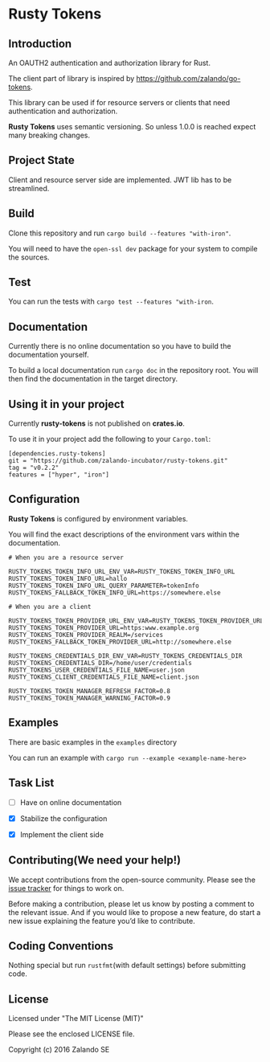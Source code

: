 # Rusty Tokens

## Introduction

An OAUTH2 authentication and authorization library for Rust.

The client part of library is inspired by https://github.com/zalando/go-tokens.

This library can be used if for resource servers or clients that need
authentication and authorization.

**Rusty Tokens** uses semantic versioning. So unless 1.0.0 is reached expect many breaking changes.

## Project State

Client and resource server side are implemented. JWT lib has to be streamlined.

## Build

Clone this repository and run ```cargo build --features "with-iron"```.

You will need to have the ```open-ssl dev``` package for your system to compile the sources.

## Test

You can run the tests with ```cargo test --features "with-iron```.

## Documentation

Currently there is no online documentation so you have to build the documentation yourself.

To build a local documentation run ```cargo doc``` in the repository root. You will then find the documentation in the target directory.

## Using it in your project

Currently **rusty-tokens** is not published on **crates.io**.

To use it in your project add the following to your ```Cargo.toml```:

```
[dependencies.rusty-tokens]
git = "https://github.com/zalando-incubator/rusty-tokens.git"
tag = "v0.2.2"
features = ["hyper", "iron"]
```

## Configuration

**Rusty Tokens** is configured by environment variables.

You will find the exact descriptions of the environment vars within the documentation.

```
# When you are a resource server

RUSTY_TOKENS_TOKEN_INFO_URL_ENV_VAR=RUSTY_TOKENS_TOKEN_INFO_URL
RUSTY_TOKENS_TOKEN_INFO_URL=hallo
RUSTY_TOKENS_TOKEN_INFO_URL_QUERY_PARAMETER=tokenInfo
RUSTY_TOKENS_FALLBACK_TOKEN_INFO_URL=https://somewhere.else

# When you are a client

RUSTY_TOKENS_TOKEN_PROVIDER_URL_ENV_VAR=RUSTY_TOKENS_TOKEN_PROVIDER_URL
RUSTY_TOKENS_TOKEN_PROVIDER_URL=https:www.example.org
RUSTY_TOKENS_TOKEN_PROVIDER_REALM=/services
RUSTY_TOKENS_FALLBACK_TOKEN_PROVIDER_URL=http://somewhere.else

RUSTY_TOKENS_CREDENTIALS_DIR_ENV_VAR=RUSTY_TOKENS_CREDENTIALS_DIR
RUSTY_TOKENS_CREDENTIALS_DIR=/home/user/credentials
RUSTY_TOKENS_USER_CREDENTIALS_FILE_NAME=user.json
RUSTY_TOKENS_CLIENT_CREDENTIALS_FILE_NAME=client.json

RUSTY_TOKENS_TOKEN_MANAGER_REFRESH_FACTOR=0.8
RUSTY_TOKENS_TOKEN_MANAGER_WARNING_FACTOR=0.9
```

## Examples

There are basic examples in the ```examples``` directory

You can run an example with ```cargo run --example <example-name-here>```

## Task List

- [ ] Have on online documentation
- [x] Stabilize the configuration
- [x] Implement the client side


## Contributing(We need your help!)

We accept contributions from the open-source community. Please see the [issue tracker](https://github.com/zalando-incubator/rusty-tokens/issues) for things to work on.

Before making a contribution, please let us know by posting a comment to the relevant issue. And if you would like to propose a new feature, do start a new issue explaining the feature you’d like to contribute.

## Coding Conventions

Nothing special but run ```rustfmt```(with default settings) before submitting code.

## License

Licensed under "The MIT License (MIT)"

Please see the enclosed LICENSE file.

Copyright (c) 2016 Zalando SE
